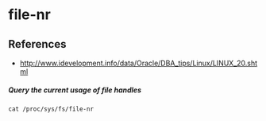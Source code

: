 # file-nr

## References
* http://www.idevelopment.info/data/Oracle/DBA_tips/Linux/LINUX_20.shtml

##### Query the current usage of file handles
```
cat /proc/sys/fs/file-nr
```
